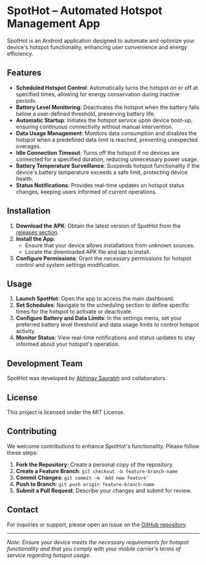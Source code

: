 
# SpotHot – Automated Hotspot Management App

SpotHot is an Android application designed to automate and optimize your device's hotspot functionality, enhancing user convenience and energy efficiency.

## Features

- **Scheduled Hotspot Control**: Automatically turns the hotspot on or off at specified times, allowing for energy conservation during inactive periods.
- **Battery Level Monitoring**: Deactivates the hotspot when the battery falls below a user-defined threshold, preserving battery life.
- **Automatic Startup**: Initiates the hotspot service upon device boot-up, ensuring continuous connectivity without manual intervention.
- **Data Usage Management**: Monitors data consumption and disables the hotspot when a predefined data limit is reached, preventing unexpected overages.
- **Idle Connection Timeout**: Turns off the hotspot if no devices are connected for a specified duration, reducing unnecessary power usage.
- **Battery Temperature Surveillance**: Suspends hotspot functionality if the device's battery temperature exceeds a safe limit, protecting device health.
- **Status Notifications**: Provides real-time updates on hotspot status changes, keeping users informed of current operations.

## Installation

1. **Download the APK**: Obtain the latest version of SpotHot from the [releases section](https://github.com/abhinavsaurabh/SpotHot-Hotspot-Management-App/releases).
2. **Install the App**:
   - Ensure that your device allows installations from unknown sources.
   - Locate the downloaded APK file and tap to install.
3. **Configure Permissions**: Grant the necessary permissions for hotspot control and system settings modification.

## Usage

1. **Launch SpotHot**: Open the app to access the main dashboard.
2. **Set Schedules**: Navigate to the scheduling section to define specific times for the hotspot to activate or deactivate.
3. **Configure Battery and Data Limits**: In the settings menu, set your preferred battery level threshold and data usage limits to control hotspot activity.
4. **Monitor Status**: View real-time notifications and status updates to stay informed about your hotspot's operation.

## Development Team

SpotHot was developed by [Abhinav Saurabh](https://github.com/abhinavsaurabh) and collaborators.

## License

This project is licensed under the MIT License.

## Contributing

We welcome contributions to enhance SpotHot's functionality. Please follow these steps:

1. **Fork the Repository**: Create a personal copy of the repository.
2. **Create a Feature Branch**: `git checkout -b feature-branch-name`
3. **Commit Changes**: `git commit -m 'Add new feature'`
4. **Push to Branch**: `git push origin feature-branch-name`
5. **Submit a Pull Request**: Describe your changes and submit for review.

## Contact

For inquiries or support, please open an issue on the [GitHub repository](https://github.com/abhinavsaurabh/SpotHot-Hotspot-Management-App/issues).

---

*Note: Ensure your device meets the necessary requirements for hotspot functionality and that you comply with your mobile carrier's terms of service regarding hotspot usage.*
